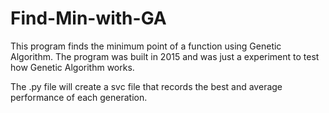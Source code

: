 # Find-Min-with-GA
This program finds the minimum point of a function using Genetic Algorithm.
The program was built in 2015 and was just a experiment to test how Genetic Algorithm works.

The .py file will create a svc file that records the best and average performance of each generation.
